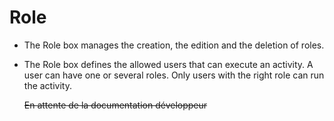 <!--
created_at: '2012-03-29 16:09:24'
updated_at: '2013-03-13 14:31:04'
authors:
    - 'Jérôme Bogaerts'
tags:
    - 'Process Authoring'
-->

Role
====

-   The Role box manages the creation, the edition and the deletion of roles.
-   The Role box defines the allowed users that can execute an activity. A user can have one or several roles. Only users with the right role can run the activity.<br/>

    ~~En attente de la documentation développeur~~


